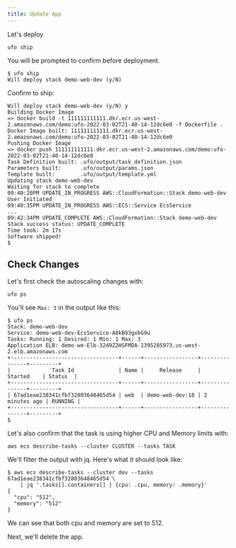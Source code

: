 ```yaml
---
title: Update App
---
```


Let's deploy

    ufo ship

You will be prompted to confirm before deployment.

    $ ufo ship
    Will deploy stack demo-web-dev (y/N)

Confirm to ship:

    Will deploy stack demo-web-dev (y/N) y
    Building Docker Image
    => docker build -t 111111111111.dkr.ecr.us-west-2.amazonaws.com/demo:ufo-2022-03-02T21-40-14-12dc6e0 -f Dockerfile .
    Docker Image built: 111111111111.dkr.ecr.us-west-2.amazonaws.com/demo:ufo-2022-03-02T21-40-14-12dc6e0
    Pushing Docker Image
    => docker push 111111111111.dkr.ecr.us-west-2.amazonaws.com/demo:ufo-2022-03-02T21-40-14-12dc6e0
    Task Definition built: .ufo/output/task_definition.json
    Parameters built:      .ufo/output/params.json
    Template built:        .ufo/output/template.yml
    Updating stack demo-web-dev
    Waiting for stack to complete
    09:40:20PM UPDATE_IN_PROGRESS AWS::CloudFormation::Stack demo-web-dev User Initiated
    09:40:35PM UPDATE_IN_PROGRESS AWS::ECS::Service EcsService
    ...
    09:42:34PM UPDATE_COMPLETE AWS::CloudFormation::Stack demo-web-dev
    Stack success status: UPDATE_COMPLETE
    Time took: 2m 17s
    Software shipped!
    $

## Check Changes

Let's first check the autoscaling changes with:

    ufo ps

You'll see `Max: 3` in the output like this:

    $ ufo ps
    Stack: demo-web-dev
    Service: demo-web-dev-EcsService-A8kB93gxbG9u
    Tasks: Running: 1 Desired: 1 Min: 1 Max: 3
    Application ELB: demo-we-Elb-3249Z2HSFMDA-1395285973.us-west-2.elb.amazonaws.com
    +----------------------------------+------+-----------------+---------------+---------+
    |             Task Id              | Name |     Release     |    Started    | Status  |
    +----------------------------------+------+-----------------+---------------+---------+
    | 67ad1eae238341cfbf32803648465d54 | web  | demo-web-dev:18 | 2 minutes ago | RUNNING |
    +----------------------------------+------+-----------------+---------------+---------+
    $


Let's also confirm that the task is using higher CPU and Memory limits with:

    aws ecs describe-tasks --cluster CLUSTER --tasks TASK

We'll filter the output with jq. Here's what it should look like:

    $ aws ecs describe-tasks --cluster dev --tasks 67ad1eae238341cfbf32803648465d54 \
        | jq '.tasks[].containers[] | {cpu: .cpu, memory: .memory}'
    {
      "cpu": "512",
      "memory": "512"
    }

We can see that both cpu and memory are set to 512.

Next, we'll delete the app.
